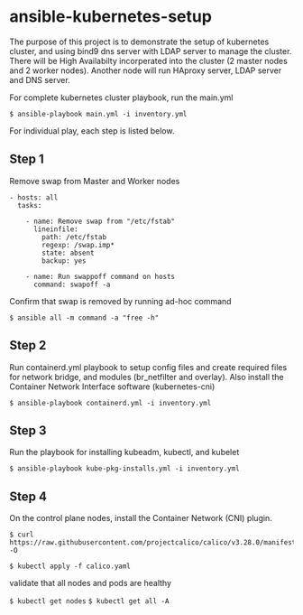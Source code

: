 # ansible-kubernetes-setup
The purpose of this project is to demonstrate the setup of kubernetes cluster, and using bind9 dns server with LDAP server to manage the cluster.
There will be High Availabilty incorperated into the cluster (2 master nodes and 2 worker nodes).
Another node will run HAproxy server, LDAP server and DNS server.

For complete kubernetes cluster playbook, run the main.yml
```
$ ansible-playbook main.yml -i inventory.yml
```

For individual play, each step is listed below. 
## Step 1
Remove swap from Master and Worker nodes
```
- hosts: all
  tasks:
  
    - name: Remove swap from "/etc/fstab"
      lineinfile:
        path: /etc/fstab
        regexp: /swap.imp*
        state: absent
        backup: yes
      
    - name: Run swappoff command on hosts
      command: swapoff -a
```
Confirm that swap is removed by running ad-hoc command

`$ ansible all -m command -a "free -h" `

## Step 2
Run containerd.yml playbook to setup config files and create required files for network bridge, 
and modules (br_netfilter and overlay). Also install the Container Network Interface software (kubernetes-cni)

`$ ansible-playbook containerd.yml -i inventory.yml ` 

## Step 3
Run the playbook for installing kubeadm, kubectl, and kubelet

`$ ansible-playbook kube-pkg-installs.yml -i inventory.yml ` 

## Step 4 
On the control plane nodes, install the Container Network (CNI) plugin.
```
$ curl https://raw.githubusercontent.com/projectcalico/calico/v3.28.0/manifests/calico.yaml -O

$ kubectl apply -f calico.yaml
```
validate that all nodes and pods are healthy

`$ kubectl get nodes`
`$ kubectl get all -A`
